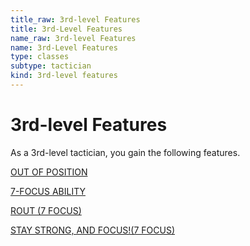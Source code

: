 ```yaml
---
title_raw: 3rd-level Features
title: 3rd-Level Features
name_raw: 3rd-level Features
name: 3rd-Level Features
type: classes
subtype: tactician
kind: 3rd-level features
---
```


# 3rd-level Features

As a 3rd-level tactician, you gain the following features.

[OUT OF POSITION](./Out%20Of%20Position.md)

[7-FOCUS ABILITY](./7-Focus%20Ability/7-Focus%20Ability.md)

[ROUT (7 FOCUS)](./Rout.md)

[STAY STRONG, AND FOCUS!(7 FOCUS)](<./Stay%20Strong%20And%20FOCUS(7%20FOCUS).md>)
